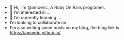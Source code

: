 - 👋 Hi, I’m @amoeric, A Ruby On Rails programer.
- 👀 I’m interested in ...
- 🌱 I’m currently learning ...
- I’m looking to collaborate on 
- I'm also writing some posts on my blog, the blog link is https://amoeric.github.io/


